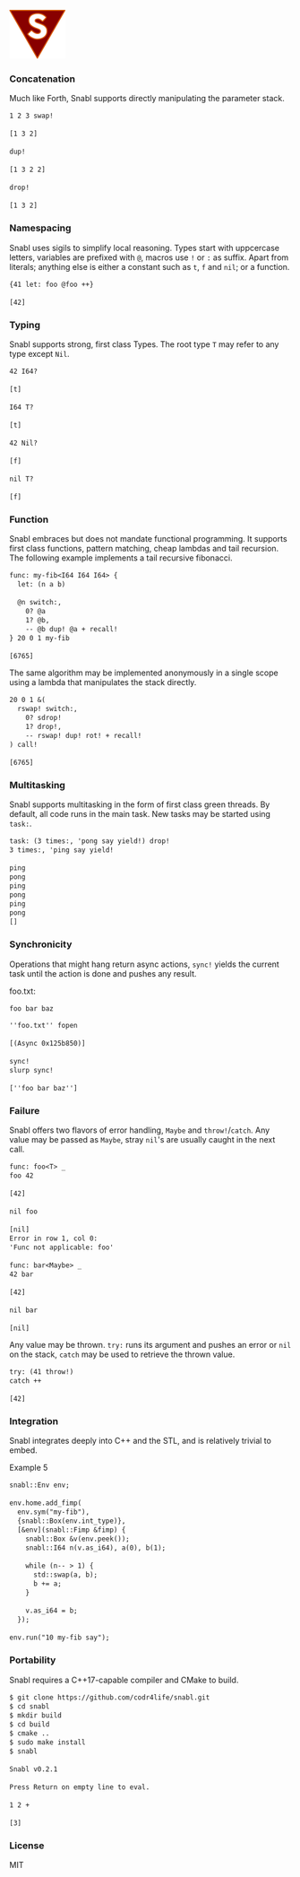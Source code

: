 ![Logo](logo.png?raw=true)

### Concatenation
Much like Forth, Snabl supports directly manipulating the parameter stack.

```
1 2 3 swap! 

[1 3 2]

dup!

[1 3 2 2]

drop!

[1 3 2]
```

### Namespacing
Snabl uses sigils to simplify local reasoning. Types start with uppcercase letters, variables are prefixed with `@`, macros use `!` or `:` as suffix. Apart from literals; anything else is either a constant such as `t`, `f` and `nil`; or a function.

```
{41 let: foo @foo ++}

[42]
```

### Typing
Snabl supports strong, first class Types. The root type ```T``` may refer to any type except ```Nil```.

```
42 I64?

[t]

I64 T?

[t]

42 Nil?

[f]

nil T?

[f]
```

### Function
Snabl embraces but does not mandate functional programming. It supports first class functions, pattern matching, cheap lambdas and tail recursion. The following example implements a tail recursive fibonacci.

```
func: my-fib<I64 I64 I64> {
  let: (n a b)

  @n switch:,
    0? @a
    1? @b,
    -- @b dup! @a + recall!
} 20 0 1 my-fib

[6765]
```

The same algorithm may be implemented anonymously in a single scope using a lambda that manipulates the stack directly.

```
20 0 1 &(
  rswap! switch:,
    0? sdrop!
    1? drop!,
    -- rswap! dup! rot! + recall!
) call!

[6765]
```

### Multitasking
Snabl supports multitasking in the form of first class green threads. By default, all code runs in the main task. New tasks may be started using ```task:```.

```
task: (3 times:, 'pong say yield!) drop!
3 times:, 'ping say yield!

ping
pong
ping
pong
ping
pong
[]
```

### Synchronicity
Operations that might hang return async actions, `sync!` yields the current task until the action is done and pushes any result.

foo.txt:
```
foo bar baz
```

```
''foo.txt'' fopen

[(Async 0x125b850)]

sync!
slurp sync!

[''foo bar baz'']
```

### Failure
Snabl offers two flavors of error handling, ```Maybe``` and ```throw!```/```catch```. Any value may be passed as ```Maybe```, stray ```nil```'s are usually caught in the next call.

```
func: foo<T> _
foo 42

[42]

nil foo

[nil]
Error in row 1, col 0:
'Func not applicable: foo'

func: bar<Maybe> _
42 bar

[42]

nil bar

[nil]
```

Any value may be thrown. ```try:``` runs its argument and pushes an error or ```nil``` on the stack, ```catch``` may be used to retrieve the thrown value.

```
try: (41 throw!)
catch ++

[42]
```

### Integration
Snabl integrates deeply into C++ and the STL, and is relatively trivial to embed.

Example 5
```
snabl::Env env;

env.home.add_fimp(
  env.sym("my-fib"),
  {snabl::Box(env.int_type)},
  [&env](snabl::Fimp &fimp) {
    snabl::Box &v(env.peek());
    snabl::I64 n(v.as_i64), a(0), b(1);

    while (n-- > 1) {
      std::swap(a, b);
      b += a;
    }

    v.as_i64 = b;
  });

env.run("10 my-fib say");
```

### Portability
Snabl requires a C++17-capable compiler and CMake to build.

```
$ git clone https://github.com/codr4life/snabl.git
$ cd snabl
$ mkdir build
$ cd build
$ cmake ..
$ sudo make install
$ snabl

Snabl v0.2.1

Press Return on empty line to eval.

1 2 +
 
[3]
```

### License
MIT
